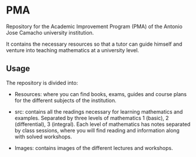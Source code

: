 # PMA

Repository for the Academic Improvement Program (PMA) of the Antonio Jose Camacho university institution.

It contains the necessary resources so that a tutor can guide himself and venture into teaching mathematics
at a university level.

## Usage

The repository is divided into:

* Resources: where you can find books, exams, guides and course plans for the different subjects of the institution.

* src: contains all the readings necessary for learning mathematics and examples. Separated by three levels of 
mathematics 1 (basic), 2 (differential), 3 (integral). Each level of mathematics has notes separated by class sessions,
where you will find reading and information along with solved workshops.

* Images: contains images of the different lectures and workshops.